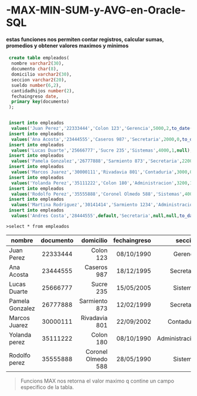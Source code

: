 # -MAX-MIN-SUM-y-AVG-en-Oracle-SQL
#### estas funciones nos permiten contar registros, calcular sumas, promedios y obtener valores maximos y minimos

```sql
 create table empleados(
  nombre varchar2(30),
  documento char(8),
  domicilio varchar2(30),
  seccion varchar2(20),
  sueldo number(6,2),
  cantidadhijos number(2),
  fechaingreso date,
  primary key(documento)
 );


 insert into empleados
  values('Juan Perez','22333444','Colon 123','Gerencia',5000,2,to_date('10/10/1980','dd/mm/yyyy'));
 insert into empleados
  values('Ana Acosta','23444555','Caseros 987','Secretaria',2000,0,to_date('15/08/1998','dd/mm/yyyy'));
 insert into empleados
  values('Lucas Duarte','25666777','Sucre 235','Sistemas',4000,1,null);
 insert into empleados
  values('Pamela Gonzalez','26777888','Sarmiento 873','Secretaria',2200,3,null);
 insert into empleados
  values('Marcos Juarez','30000111','Rivadavia 801','Contaduria',3000,0,to_date('26/08/2000','dd/mm/yyyy'));
 insert into empleados
  values('Yolanda Perez','35111222','Colon 180','Administracion',3200,1,to_date('25/09/2001','dd/mm/yyyy'));
 insert into empleados
  values('Rodolfo Perez','35555888','Coronel Olmedo 588','Sistemas',4000,3,null);
 insert into empleados
  values('Martina Rodriguez','30141414','Sarmiento 1234','Administracion',3800,4,to_date('14/12/2000','dd/mm/yyyy'));
 insert into empleados
  values('Andres Costa','28444555',default,'Secretaria',null,null,to_date('08/08/1990','dd/mm/yyyy'));
  ```
  
    
    >select * from empleados

 | nombre            | documento           |   domicilio   |  fechaingreso   |  seccion   |  sueldo  |
 | ------------------|:----------------:|----------------:| ---------:| -----------:| ------------------:|
 | Juan Perez | 22333444 |  Colon 123   | 08/10/1990  | Gerencia | 900.50|
 | Ana Acosta | 23444555 |  Caseros 987   | 18/12/1995  | Secretaria | 590.30|
 | Lucas Duarte | 25666777|  Sucre 235   | 15/05/2005  | Sistemas | 790|
 | Pamela Gonzalez | 26777888 |  Sarmiento 873   | 12/02/1999  | Secretaria | 550| 
 | Marcos Juarez | 30000111 |  Rivadavia 801   | 22/09/2002  | Contaduria | 630.70| 
 | Yolanda perez | 35111222 |  Colon 180   | 08/10/1990  | Administracion | 400|
 | Rodolfo perez | 35555888 |  Coronel Olmedo 588  | 28/05/1990  | Sistemas | 800| 
 
 > Funcions MAX nos retorna el valor maximo q contine un campo especifico de la tabla.
 
